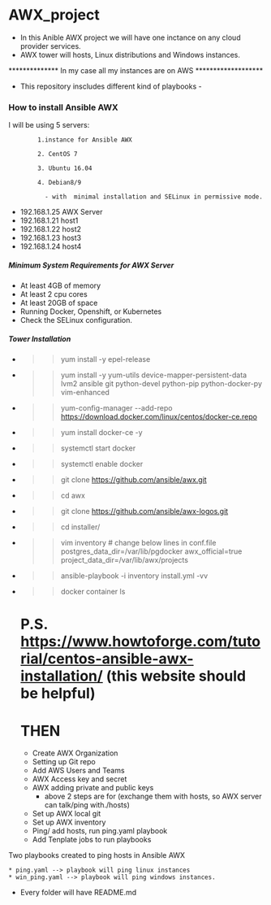 #               AWX_project
* In this Anible AWX project we will have one inctance on any cloud provider services. 
* AWX tower will hosts, Linux distributions and Windows instances. 




************** In my case all my instances are on AWS *******************





- This repository inscludes different kind of playbooks -

###             How to install Ansible AWX 

I will be using 5 servers:  


            1.instance for Ansible AWX

            2. CentOS 7 

            3. Ubuntu 16.04

            4. Debian8/9 

              - with  minimal installation and SELinux in permissive mode.





- 192.168.1.25 AWX Server
- 192.168.1.21 host1
- 192.168.1.22 host2
- 192.168.1.23 host3
- 192.168.1.24 host4

#####   Minimum System Requirements for AWX Server
- At least 4GB of memory
- At least 2 cpu cores
- At least 20GB of space
- Running Docker, Openshift, or Kubernetes
- Check the SELinux configuration.

#####   Tower Installation   
- >> yum install -y epel-release 
- >> yum install -y yum-utils device-mapper-persistent-data lvm2 ansible git python-devel python-pip python-docker-py vim-enhanced 
- >> yum-config-manager --add-repo https://download.docker.com/linux/centos/docker-ce.repo 
- >> yum install docker-ce -y 
- >> systemctl start docker 
- >> systemctl enable docker 
- >> git clone https://github.com/ansible/awx.git 
- >> cd awx  
- >> git clone https://github.com/ansible/awx-logos.git 
- >> cd installer/ 
- >> vim inventory   # change below lines in conf.file
      postgres_data_dir=/var/lib/pgdocker 
      awx_official=true 
      project_data_dir=/var/lib/awx/projects 
- >> ansible-playbook -i inventory install.yml -vv 
- >> docker container ls
  # P.S. https://www.howtoforge.com/tutorial/centos-ansible-awx-installation/ (this website should be helpful)


  # THEN
   - Create AWX Organization
   - Setting up Git repo
   - Add AWS Users and Teams
   - AWX Access key and secret 
   - AWX adding private and public keys
        - above 2 steps are for (exchange them with hosts, so AWX server can talk/ping with./hosts)
   - Set up AWX local git
   - Set up AWX inventory
   - Ping/ add hosts, run ping.yaml playbook
   - Add Tenplate jobs to run playbooks
 
Two playbooks created to ping hosts in Ansible AWX

    * ping.yaml --> playbook will ping linux instances
    * win_ping.yaml --> playbook will ping windows instances.

* Every folder will have README.md